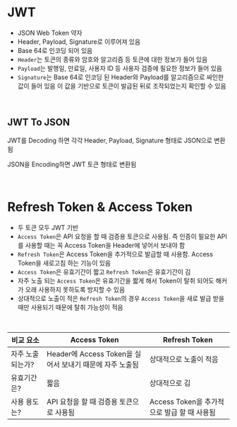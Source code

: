 # JWT

- JSON Web Token 약자
- Header, Payload, Signature로 이루어져 있음
- Base 64로 인코딩 되어 있음
- `Header`는 토큰의 종류와 암호와 알고리즘 등 토큰에 대한 정보가 들어 있음
- `Payload`는 발행일, 만료일, 사용자 ID 등 사용자 검증에 필요한 정보가 들어 있음
- `Signature`는 Base 64로 인코딩 된 Header와 Payload를 알고리즘으로 싸인한 값이 들어 있음 이 값을 기반으로 토큰이 발급된 뒤로 조작되었는지 확인할 수 있음

<br />

## JWT To JSON

JWT를 Decoding 하면 각각 Header, Payload, Signature 형태로 JSON으로 변환됨

JSON을 Encoding하면 JWT 토큰 형태로 변환됨

<br />

# Refresh Token & Access Token

- 두 토큰 모두 JWT 기반
- `Access Token`은 API 요청을 할 때 검증용 토큰으로 사용됨. 즉 인증이 필요한 API를 사용할 때는 꼭 Access Token을 Header에 넣어서 보내야 함
- `Refresh Token`은 Access Token을 추가적으로 발급할 때 사용함. Access Token을 새로고침 하는 기능이 있음
- `Access Token`은 유효기간이 짧고 `Refresh Token`은 유효기간이 김
- 자주 노출 되는 `Access Token`은 유효기간을 짧게 해서 Token이 탈취 되어도 해커가 오래 사용하지 못하도록 방지할 수 있음
- 상대적으로 노출이 적은 `Refresh Token`의 경우 `Access Token`을 새로 발급 받을 때만 사용되기 때문에 탈취 가능성이 적음

<br />

| 비교 요소         | Access Token                                             | Refresh Token                               |
| ----------------- | -------------------------------------------------------- | ------------------------------------------- |
| 자주 노출 되는가? | Header에 Access Token을 실어서 보내기 때문에 자주 노출됨 | 상대적으로 노출이 적음                      |
| 유효기간은?       | 짧음                                                     | 상대적으로 김                               |
| 사용 용도는?      | API 요청을 할 때 검증용 토큰으로 사용됨                  | Access Token을 추가적으로 발급 할 때 사용됨 |
